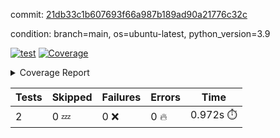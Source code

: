 commit: [21db33c1b607693f66a987b189ad90a21776c32c](https://github.com/rcmdnk/s3-reader/tree/21db33c1b607693f66a987b189ad90a21776c32c)

condition: branch=main, os=ubuntu-latest, python_version=3.9

[![test](https://github.com/rcmdnk/s3-reader/actions/workflows/test.yml/badge.svg)](https://github.com/rcmdnk/s3-reader/actions/runs/11677143601)
<a href="https://github.com/rcmdnk/s3-reader/blob/21db33c1b607693f66a987b189ad90a21776c32c/README.md"><img alt="Coverage" src="https://img.shields.io/badge/Coverage-36%25-red.svg" /></a><details><summary>Coverage Report </summary><table><tr><th>File</th><th>Stmts</th><th>Miss</th><th>Cover</th><th>Missing</th></tr><tbody><tr><td colspan="5"><b>src/s3_reader</b></td></tr><tr><td>&nbsp; &nbsp;<a href="https://github.com/rcmdnk/s3-reader/blob/21db33c1b607693f66a987b189ad90a21776c32c/src/s3_reader/file.py">file.py</a></td><td>89</td><td>60</td><td>33%</td><td><a href="https://github.com/rcmdnk/s3-reader/blob/21db33c1b607693f66a987b189ad90a21776c32c/src/s3_reader/file.py#L59-L62">59&ndash;62</a>, <a href="https://github.com/rcmdnk/s3-reader/blob/21db33c1b607693f66a987b189ad90a21776c32c/src/s3_reader/file.py#L65">65</a>, <a href="https://github.com/rcmdnk/s3-reader/blob/21db33c1b607693f66a987b189ad90a21776c32c/src/s3_reader/file.py#L68-L75">68&ndash;75</a>, <a href="https://github.com/rcmdnk/s3-reader/blob/21db33c1b607693f66a987b189ad90a21776c32c/src/s3_reader/file.py#L78-L80">78&ndash;80</a>, <a href="https://github.com/rcmdnk/s3-reader/blob/21db33c1b607693f66a987b189ad90a21776c32c/src/s3_reader/file.py#L84-L90">84&ndash;90</a>, <a href="https://github.com/rcmdnk/s3-reader/blob/21db33c1b607693f66a987b189ad90a21776c32c/src/s3_reader/file.py#L94-L98">94&ndash;98</a>, <a href="https://github.com/rcmdnk/s3-reader/blob/21db33c1b607693f66a987b189ad90a21776c32c/src/s3_reader/file.py#L103-L148">103&ndash;148</a>, <a href="https://github.com/rcmdnk/s3-reader/blob/21db33c1b607693f66a987b189ad90a21776c32c/src/s3_reader/file.py#L151-L165">151&ndash;165</a></td></tr><tr><td><b>TOTAL</b></td><td><b>94</b></td><td><b>60</b></td><td><b>36%</b></td><td>&nbsp;</td></tr></tbody></table></details>

| Tests | Skipped | Failures | Errors | Time |
| ----- | ------- | -------- | -------- | ------------------ |
| 2 | 0 :zzz: | 0 :x: | 0 :fire: | 0.972s :stopwatch: |

